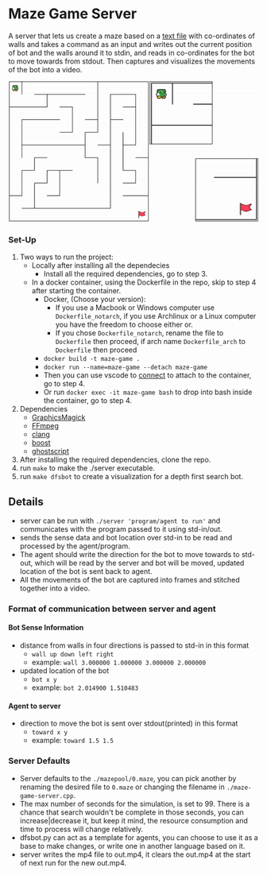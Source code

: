# Maze Game Server
A server that lets us create a maze based on a [text file](./mazepool/0.maze) with co-ordinates of walls and takes a command as an input and writes out the current position of bot and the walls around it to stdin, and reads in co-ordinates for the bot to move towards from stdout. Then captures and visualizes the movements of the bot into a video.


![](maze.gif)

### Set-Up
1. Two ways to run the project:
   * Locally after installing all the dependecies
     * Install all the required dependencies, go to step 3.
   * In a docker container, using the Dockerfile in the repo, skip to step 4 after starting the container.
     * Docker, (Choose your version):
       * If you use a Macbook or Windows computer use `Dockerfile_notarch`, if you use Archlinux or a Linux computer you have the freedom to choose either or.
       * If you chose `Dockerfile_notarch`, rename the file to `Dockerfile` then proceed, if arch name `Dockerfile_arch` to `Dockerfile` then proceed
     * `docker build -t maze-game .`
     * `docker run --name=maze-game --detach maze-game`
     * Then you can use vscode to [connect](https://code.visualstudio.com/docs/devcontainers/containers) to attach to the container, go to step 4.
     * Or run `docker exec -it maze-game bash` to drop into bash inside the container, go to step 4.
2. Dependencies
   * [GraphicsMagick](www.graphicsmagick.org)
   * [FFmpeg](https://ffmpeg.org/)
   * [clang](https://clang.llvm.org/)
   * [boost](https://www.boost.org/)
   * [ghostscript](https://www.ghostscript.com/)
3. After installing the required dependencies, clone the repo.
4. run `make` to make the ./server executable.
5. run `make dfsbot` to create a visualization for a depth first search bot.

## Details
-  server can be run with `./server 'program/agent to run'` and communicates with the program passed to it using std-in/out.
-  sends the sense data and bot location over std-in to be read and processed by the agent/program.
-  The agent should write the direction for the bot to move towards to std-out, which will be read by the server and bot will be moved, updated location of the bot is sent back to agent.
-  All the movements of the bot are captured into frames and stitched together into a video.

### Format of communication between server and agent
#### Bot Sense Information
- distance from walls in four directions is passed to std-in in this format
  - `wall up down left right`
  - example: `wall 3.000000 1.000000 3.000000 2.000000`
- updated location of the bot
  - `bot x y`
  - example: `bot 2.014900 1.510483`
#### Agent to server
- direction to move the bot is sent over stdout(printed) in this format
  - `toward x y`
  - example: `toward 1.5 1.5`
### Server Defaults
- Server defaults to the `./mazepool/0.maze`, you can pick another by renaming the desired file to `0.maze` or changing the filename in `./maze-game-server.cpp`.
- The max number of seconds for the simulation, is set to 99. There is a chance that search wouldn't be complete in those seconds, you can increase|decrease it, but keep it mind, the resource consumption and time to process will change relatively.
- dfsbot.py can act as a template for agents, you can choose to use it as a base to make changes, or write one in another language based on it.
- server writes the mp4 file to out.mp4, it clears the out.mp4 at the start of next run for the new out.mp4.